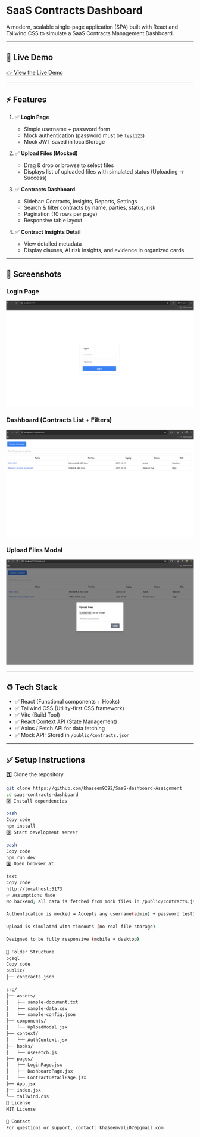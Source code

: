 # SaaS Contracts Dashboard

A modern, scalable single-page application (SPA) built with React and Tailwind CSS to simulate a SaaS Contracts Management Dashboard.

---

## 🚀 Live Demo
[👉 View the Live Demo](http://localhost:5173/)

---

## ⚡ Features

1. ✅ **Login Page**  
   - Simple username + password form  
   - Mock authentication (password must be `test123`)  
   - Mock JWT saved in localStorage  

2. ✅ **Upload Files (Mocked)**  
   - Drag & drop or browse to select files  
   - Displays list of uploaded files with simulated status (Uploading → Success)  

3. ✅ **Contracts Dashboard**  
   - Sidebar: Contracts, Insights, Reports, Settings  
   - Search & filter contracts by name, parties, status, risk  
   - Pagination (10 rows per page)  
   - Responsive table layout  

4. ✅ **Contract Insights Detail**  
   - View detailed metadata  
   - Display clauses, AI risk insights, and evidence in organized cards  

---

## 📸 Screenshots

### Login Page  
![Login Page](./Screenshot1.png)

### Dashboard (Contracts List + Filters)  
![Dashboard Page](Screenshot2.png)

### Upload Files Modal  
![Upload Modal](./Screenshot3.png)



---

## ⚙️ Tech Stack

- ✅ React (Functional components + Hooks)  
- ✅ Tailwind CSS (Utility-first CSS framework)  
- ✅ Vite (Build Tool)  
- ✅ React Context API (State Management)  
- ✅ Axios / Fetch API for data fetching  
- ✅ Mock API: Stored in `/public/contracts.json`  

---

## ✅ Setup Instructions

1️⃣ Clone the repository  
```bash
git clone https://github.com/khaseem9392/SaaS-dashboard-Assignment
cd saas-contracts-dashboard
2️⃣ Install dependencies

bash
Copy code
npm install
3️⃣ Start development server

bash
Copy code
npm run dev
4️⃣ Open browser at:

text
Copy code
http://localhost:5173
✅ Assumptions Made
No backend; all data is fetched from mock files in /public/contracts.json

Authentication is mocked → Accepts any username(admin) + password test123

Upload is simulated with timeouts (no real file storage)

Designed to be fully responsive (mobile + desktop)

📂 Folder Structure
pgsql
Copy code
public/
├── contracts.json               

src/
├── assets/
│   ├── sample-document.txt
│   ├── sample-data.csv
│   └── sample-config.json
├── components/
│   └── UploadModal.jsx
├── context/
│   └── AuthContext.jsx
├── hooks/
│   └── useFetch.js
├── pages/
│   ├── LoginPage.jsx
│   ├── DashboardPage.jsx
│   └── ContractDetailPage.jsx
├── App.jsx
├── index.jsx
└── tailwind.css
📄 License
MIT License

💬 Contact
For questions or support, contact: khaseemvali070@gmail.com

